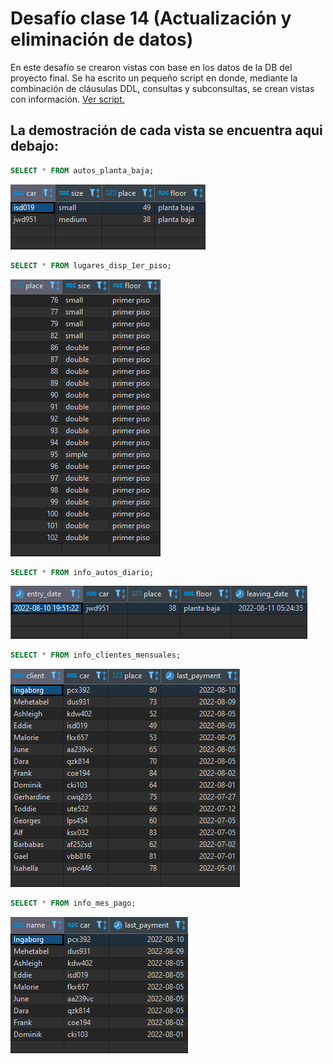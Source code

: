 # Desafío clase 14 (Actualización y eliminación de datos)

En este desafío se crearon vistas con base en los datos de la DB del proyecto final. 
Se ha escrito un pequeño script en donde, mediante la combinación de cláusulas DDL, consultas y subconsultas, se crean vistas con información. <a href="https://github.com/GomezFrannco/coderhouse-sql-course/blob/master/desafio-clase-14/views.sql">Ver script.</a>

## La demostración de cada vista se encuentra aqui debajo:

```SQL
SELECT * FROM autos_planta_baja;
```
![view](https://github.com/GomezFrannco/coderhouse-sql-course/blob/master/desafio-clase-14/img/view_1.png)

```SQL
SELECT * FROM lugares_disp_1er_piso;
```
![view](https://github.com/GomezFrannco/coderhouse-sql-course/blob/master/desafio-clase-14/img/view_5.png)

```SQL
SELECT * FROM info_autos_diario;
```
![view](https://github.com/GomezFrannco/coderhouse-sql-course/blob/master/desafio-clase-14/img/view_2.png)

```SQL
SELECT * FROM info_clientes_mensuales;
```
![view](https://github.com/GomezFrannco/coderhouse-sql-course/blob/master/desafio-clase-14/img/view_3.png)

```SQL
SELECT * FROM info_mes_pago;
```
![view](https://github.com/GomezFrannco/coderhouse-sql-course/blob/master/desafio-clase-14/img/view_4.png)





